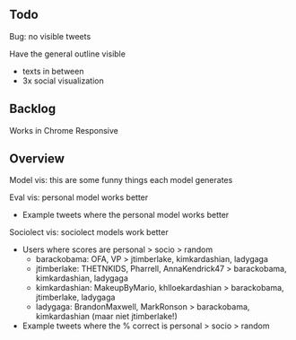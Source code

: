Todo
----
Bug: no visible tweets

Have the general outline visible
* texts in between
* 3x social visualization

Backlog
-------
Works in Chrome
Responsive

Overview
--------
Model vis: this are some funny things each model generates

Eval vis: personal model works better
* Example tweets where the personal model works better

Sociolect vis: sociolect models work better
* Users where scores are personal > socio > random
  * barackobama: OFA, VP > jtimberlake, kimkardashian, ladygaga
  * jtimberlake: THETNKIDS, Pharrell, AnnaKendrick47 > barackobama, kimkardashian, ladygaga
  * kimkardashian: MakeupByMario, khlloekardashian > barackobama, jtimberlake, ladygaga
  * ladygaga: BrandonMaxwell, MarkRonson > barackobama, kimkardashian (maar niet jtimberlake!)
* Example tweets where the % correct is personal > socio > random